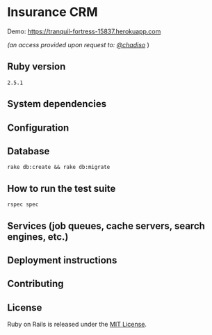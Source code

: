# Insurance CRM

Demo: https://tranquil-fortress-15837.herokuapp.com

_(an access provided upon request to: [@chadiso](https://github.com/chadiso)_ )

## Ruby version
`2.5.1`

## System dependencies

## Configuration

## Database 
`rake db:create && rake db:migrate`

## How to run the test suite
`rspec spec`

## Services (job queues, cache servers, search engines, etc.)

## Deployment instructions

## Contributing

## License

Ruby on Rails is released under the [MIT License](https://opensource.org/licenses/MIT).


